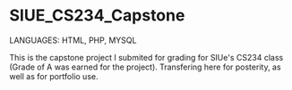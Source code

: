 # SIUE_CS234_Capstone

LANGUAGES: HTML, PHP, MYSQL

This is the capstone project I submited for grading for SIUe's CS234 class (Grade of A was earned for the project). Transfering here for posterity, as well as for portfolio use. 
